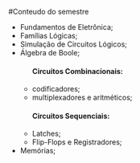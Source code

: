 
#Conteudo do semestre
<ul>
	<li>Fundamentos de Eletrônica;</li>
	<li>Famílias Lógicas; </li>
	<li>Simulação de Circuitos Lógicos; </li>
	<li>Álgebra de Boole; </li>
	<ul>
		<h4><b> Circuitos Combinacionais: </b></h4>
		<li>codificadores;</li>
		<li>multiplexadores e aritméticos;</li>
	</ul>
	<ul>
		<h4><b> Circuitos Sequenciais: </b> </h4>
		<li>Latches;</li>
		<li>Flip-Flops e Registradores;</li>
	</ul>
	<li>Memórias;</li>
</ul>
